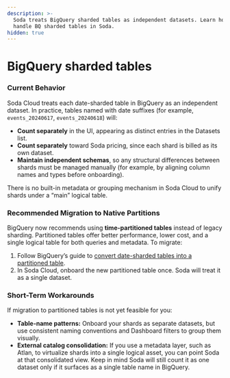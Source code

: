 ```yaml
---
description: >-
  Soda treats BigQuery sharded tables as independent datasets. Learn how to
  handle BQ sharded tables in Soda.
hidden: true
---
```


# BigQuery sharded tables

### Current Behavior

Soda Cloud treats each date-sharded table in BigQuery as an independent dataset. In practice, tables named with date suffixes (for example, `events_20240617`, `events_20240618`) will:

* **Count separately** in the UI, appearing as distinct entries in the Datasets list.
* **Count separately** toward Soda pricing, since each shard is billed as its own dataset.
* **Maintain independent schemas**, so any structural differences between shards must be managed manually (for example, by aligning column names and types before onboarding).

There is no built-in metadata or grouping mechanism in Soda Cloud to unify shards under a “main” logical table.

### Recommended Migration to Native Partitions

BigQuery now recommends using **time-partitioned tables** instead of legacy sharding. Partitioned tables offer better performance, lower cost, and a single logical table for both queries and metadata. To migrate:

1. Follow BigQuery’s guide to [convert date-sharded tables into a partitioned table](https://cloud.google.com/bigquery/docs/creating-partitioned-tables#convert-date-sharded-tables).
2. In Soda Cloud, onboard the new partitioned table once. Soda will treat it as a single dataset.

### Short-Term Workarounds

If migration to partitioned tables is not yet feasible for you:

* **Table-name patterns:** Onboard your shards as separate datasets, but use consistent naming conventions and Dashboard filters to group them visually.
* **External catalog consolidation:** If you use a metadata layer, such as Atlan, to virtualize shards into a single logical asset, you can point Soda at that consolidated view. Keep in mind Soda will still count it as one dataset only if it surfaces as a single table name in BigQuery.

